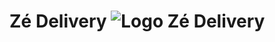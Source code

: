 # Zé Delivery ![Logo Zé Delivery](https://github.com/gabrielborgeslima/banco_de_dados/blob/32081987c0638bed60fda523efddbf25be2de33f/icon-ze-deliveryrd.png)
